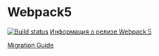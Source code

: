 # Webpack5

[![Build status](https://ci.appveyor.com/api/projects/status/00qp1335m5vag8y5?svg=true)](https://ci.appveyor.com/project/Zicio/ahj-code)
[Информация о релизе Webpack 5](https://webpack.js.org/blog/2020-10-10-webpack-5-release/)

[Migration Guide](https://webpack.js.org/migrate/5/)
